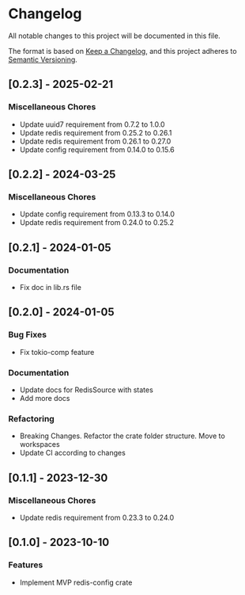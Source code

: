 # Changelog

All notable changes to this project will be documented in this file.

The format is based on [Keep a Changelog](https://keepachangelog.com/en/1.0.0/),
and this project adheres to [Semantic Versioning](https://semver.org/spec/v2.0.0.html).

## [0.2.3] - 2025-02-21

### Miscellaneous Chores

- Update uuid7 requirement from 0.7.2 to 1.0.0
- Update redis requirement from 0.25.2 to 0.26.1
- Update redis requirement from 0.26.1 to 0.27.0
- Update config requirement from 0.14.0 to 0.15.6


## [0.2.2] - 2024-03-25

### Miscellaneous Chores

- Update config requirement from 0.13.3 to 0.14.0
- Update redis requirement from 0.24.0 to 0.25.2

## [0.2.1] - 2024-01-05

### Documentation

- Fix doc in lib.rs file

## [0.2.0] - 2024-01-05

### Bug Fixes

- Fix tokio-comp feature

### Documentation

- Update docs for RedisSource with states
- Add more docs

### Refactoring

- Breaking Changes. Refactor the crate folder structure. Move to workspaces
- Update CI according to changes

## [0.1.1] - 2023-12-30

### Miscellaneous Chores

- Update redis requirement from 0.23.3 to 0.24.0

## [0.1.0] - 2023-10-10

### Features

- Implement MVP redis-config crate
